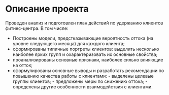 

#  Описание проекта

Проведен анализ и подготовлен план действий по удержанию клиентов фитнес-центра. В том числе:

- Построены модели, предстказывающие вероятность оттока (на уровне следующего месяца) для каждого клиента;
- сформированы типичные портреты клиентов: выделить несколько наиболее ярких групп и охарактеризовать их основные свойства;
- проанализированы основные признаки, наиболее сильно влияющие на отток;
- сформулированы основные выводы и разработать рекомендации по повышению качества работы с клиентами:
       - выделены целевые группы клиентов;
       - предложены меры по снижению оттока;
       - определены другие особенности взаимодействия с клиентами.
